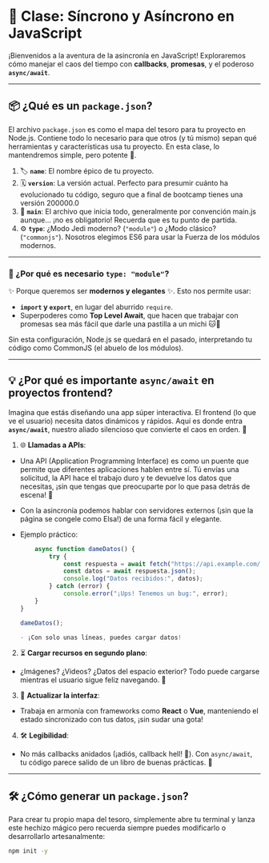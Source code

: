 ﻿# 🚀 Clase: Síncrono y Asíncrono en JavaScript

¡Bienvenidos a la aventura de la asincronía en JavaScript! Exploraremos cómo manejar el caos del tiempo con **callbacks**, **promesas**, y el poderoso **`async/await`**.

---

## 📦 ¿Qué es un `package.json`?

El archivo `package.json` es como el mapa del tesoro para tu proyecto en Node.js. Contiene todo lo necesario para que otros (y tú mismo) sepan qué herramientas y características usa tu proyecto. En esta clase, lo mantendremos simple, pero potente 💪.

1. 🏷️ **`name`**: El nombre épico de tu proyecto.
2. 🗓️ **`version`**: La versión actual. Perfecto para presumir cuánto ha evolucionado tu código, seguro que a final de bootcamp tienes una versión  200000.0
3. 📂 **`main`**: El archivo que inicia todo, generalmente por convención main.js aunque... ¡no es obligatorio! Recuerda que es tu punto de partida.
4. ⚙️ **`type`**: ¿Modo Jedi moderno? (`"module"`) o ¿Modo clásico? (`"commonjs"`). Nosotros elegimos ES6 para usar la Fuerza de los módulos modernos.

---

### 🔑 ¿Por qué es necesario `type: "module"`?

✨ Porque queremos ser **modernos y elegantes** ✨. Esto nos permite usar:
- **`import` y `export`**, en lugar del aburrido `require`.
- Superpoderes como **Top Level Await**, que hacen que trabajar con promesas sea más fácil que darle una pastilla a un michi 🐱💊

Sin esta configuración, Node.js se quedará en el pasado, interpretando tu código como CommonJS (el abuelo de los módulos).

---

## 💡 ¿Por qué es importante `async/await` en proyectos frontend?

Imagina que estás diseñando una app súper interactiva. El frontend (lo que ve el usuario) necesita datos dinámicos y rápidos. Aquí es donde entra **`async/await`**, nuestro aliado silencioso que convierte el caos en orden. 🌟

1. 🌐 **Llamadas a APIs**:
- Una API (Application Programming Interface) es como un puente que permite que diferentes aplicaciones hablen entre sí. Tú envías una solicitud, la API hace el trabajo duro y te devuelve los  datos que necesitas, ¡sin que tengas que preocuparte por lo que pasa detrás de escena! 🌉
- Con la asincronía podemos hablar con servidores externos (¡sin que la página se congele como Elsa!) de una forma fácil y elegante.
- Ejemplo práctico:

    ```javascript
        async function dameDatos() {
            try {
                const respuesta = await fetch("https://api.example.com/datos");
                const datos = await respuesta.json();
                console.log("Datos recibidos:", datos);
            } catch (error) {
                console.error("¡Ups! Tenemos un bug:", error);
        }
    }

    dameDatos();
    
   - ¡Con solo unas líneas, puedes cargar datos!

2. ⏳ **Cargar recursos en segundo plano**:
- ¿Imágenes? ¿Videos? ¿Datos del espacio exterior? Todo puede cargarse mientras el usuario sigue feliz navegando. 🚀

3. 🔄 **Actualizar la interfaz**:
- Trabaja en armonía con frameworks como **React** o **Vue**, manteniendo el estado sincronizado con tus datos, ¡sin sudar una gota!

4. 🛠️ **Legibilidad**:
- No más callbacks anidados (¡adiós, callback hell! 👹). Con `async/await`, tu código parece salido de un libro de buenas prácticas. 🎵

---

## 🛠️ ¿Cómo generar un `package.json`?

Para crear tu propio mapa del tesoro, simplemente abre tu terminal y lanza este hechizo mágico pero recuerda siempre puedes modificarlo o desarrollarlo artesanalmente:

```bash
npm init -y
